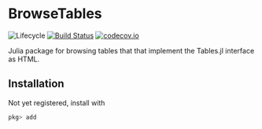 # BrowseTables

![Lifecycle](https://img.shields.io/badge/lifecycle-experimental-orange.svg)<!--
![Lifecycle](https://img.shields.io/badge/lifecycle-maturing-blue.svg)
![Lifecycle](https://img.shields.io/badge/lifecycle-stable-green.svg)
![Lifecycle](https://img.shields.io/badge/lifecycle-retired-orange.svg)
![Lifecycle](https://img.shields.io/badge/lifecycle-archived-red.svg)
![Lifecycle](https://img.shields.io/badge/lifecycle-dormant-blue.svg) -->
[![Build Status](https://travis-ci.org/tpapp/BrowseTables.jl.svg?branch=master)](https://travis-ci.org/tpapp/BrowseTables.jl)
[![codecov.io](http://codecov.io/github/tpapp/BrowseTables.jl/coverage.svg?branch=master)](http://codecov.io/github/tpapp/BrowseTables.jl?branch=master)

Julia package for browsing tables that that implement the Tables.jl interface as HTML.

## Installation

Not yet registered, install with

```julia
pkg> add
